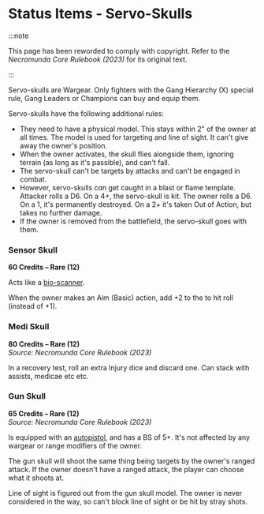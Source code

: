 # Status Items - Servo-Skulls

:::note

This page has been reworded to comply with copyright. Refer to the _Necromunda Core Rulebook (2023)_ for its original text.

:::

Servo-skulls are Wargear. Only fighters with the Gang Hierarchy (X) special rule, Gang Leaders or Champions can buy and equip them.

Servo-skulls have the following additional rules:

-   They need to have a physical model. This stays within 2" of the owner at all times. The model is used for targeting and line of sight. It can't give away the owner's position.
-   When the owner activates, the skull flies alongside them, ignoring terrain (as long as it's passible), and can't fall.
-   The servo-skull can't be targets by attacks and can't be engaged in combat.
-   However, servo-skulls _can_ get caught in a blast or flame template. Attacker rolls a D6. On a 4+, the servo-skull is kit. The owner rolls a D6. On a 1, it's permanently destroyed. On a 2+ it's taken Out of Action, but takes no further damage.
-   If the owner is removed from the battlefield, the servo-skull goes with them.

### Sensor Skull[](https://necrovox.org/docs/armoury/status-items/#sensor-skull "Direct link to Sensor Skull")

**60 Credits – Rare (12)**

Acts like a [bio-scanner](https://necrovox.org/docs/armoury/personal-equipment#bio-scanner).

When the owner makes an Aim (Basic) action, add +2 to the to hit roll (instead of +1).

### Medi Skull[](https://necrovox.org/docs/armoury/status-items/#medi-skull "Direct link to Medi Skull")

**80 Credits – Rare (12)**  
_Source: Necromunda Core Rulebook (2023)_

In a recovery test, roll an extra Injury dice and discard one. Can stack with assists, medicae etc etc.

### Gun Skull[](https://necrovox.org/docs/armoury/status-items/#gun-skull "Direct link to Gun Skull")

**65 Credits – Rare (12)**  
_Source: Necromunda Core Rulebook (2023)_

Is equipped with an [autopistol](https://necrovox.org/docs/armoury/pistols#autopistol), and has a BS of 5+. It's not affected by any wargear or range modifiers of the owner.

The gun skull will shoot the same thing being targets by the owner's ranged attack. If the owner doesn't have a ranged attack, the player can choose what it shoots at.

Line of sight is figured out from the gun skull model. The owner is never considered in the way, so can't block line of sight or be hit by stray shots.
